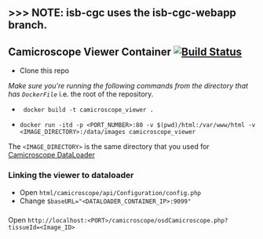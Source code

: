 ## >>> NOTE: isb-cgc uses the isb-cgc-webapp branch.

## Camicroscope Viewer Container [![Build Status](https://travis-ci.org/camicroscope/ViewerDockerContainer.svg?branch=master)](https://travis-ci.org/camicroscope/ViewerDockerContainer)



* Clone this repo

*Make sure you're running the following commands from the directory that has `DockerFile`* i.e. the root of the repository.

* ` docker build -t camicroscope_viewer .`

*  ` docker run -itd -p <PORT_NUMBER>:80 -v $(pwd)/html:/var/www/html -v <IMAGE_DIRECTORY>:/data/images camicroscope_viewer `

The `<IMAGE_DIRECTORY>` is the same directory that you used for [Camicroscope DataLoader](https://github.com/camicroscope/DataDockerContainer)


### Linking the viewer to dataloader

* Open `html/camicroscope/api/Configuration/config.php` 
* Change `$baseURL="<DATALOADER_CONTAINER_IP>:9099"`

###
Open `http://localhost:<PORT>/camicroscope/osdCamicroscope.php?tissueId=<Image_ID>`

